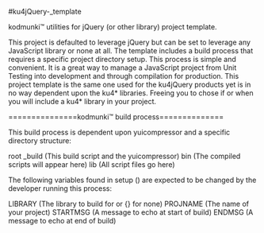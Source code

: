 #ku4jQuery-_template


kodmunki™ utilities for jQuery (or other library) project template.

This project is defaulted to leverage jQuery but can be set to leverage any JavaScript library or none at all. The template includes a build process that requires a specific project directory setup. This process is simple and convenient. It is a great way to manage a JavaScript project from Unit Testing into development and through compilation for production. This project template is the same one used for the ku4jQuery products yet is in no way dependent upon the ku4* libraries. Freeing you to chose if or when you will include a ku4* library in your project.


===============kodmunki™ build process==============

This build process is dependent upon yuicompressor 
and a specific directory structure:

 root
 _build (This build script and the yuicompressor)
   bin (The compiled scripts will appear here)
   lib (All script files go here)

 The following variables found in setup () are
 expected to be changed by the developer running
 this process:

 LIBRARY (The library to build for or {} for none)
 PROJNAME (The name of your project)
 STARTMSG (A message to echo at start of build)
 ENDMSG (A message to echo at end of build)
